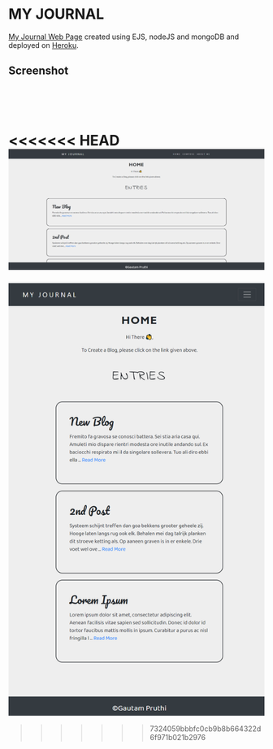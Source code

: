 # MY JOURNAL

[My Journal Web Page](https://gentle-basin-06869.herokuapp.com/) created using EJS, nodeJS and mongoDB and deployed on [Heroku](https://www.heroku.com/).

## Screenshot
<br><br>
<<<<<<< HEAD
![SCREENSHOT](./screenshot.jpg)
=======
![SCREENSHOT](./screenshot.png)
>>>>>>> 7324059bbbfc0cb9b8b664322d6f971b021b2976
